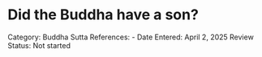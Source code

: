 # Did the Buddha have a son?

Category: Buddha
Sutta References: -
Date Entered: April 2, 2025
Review Status: Not started